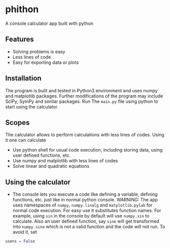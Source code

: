 # phithon
A console calculator app built with python

## Features
* Solving problems is easy
* Less lines of code
* Easy for exporting data or plots

## Installation
The program is built and tested in Python3 environment and uses numpy and matplotlib packages. Further modifications of the program may include SciPy, SymPy and similar packages. Run The `main.py` file using python to start using the calculator.

## Scopes
The calculator allows to perform calculations with less lines of codes. Using it one can calculate
- Use python shell for usual code execution, including storing data, using user defined functions, etc.
- Use numpy and matplotlib with less lines of codes
- Solve linear and quadratic equations

## Using the calculator
- The console lets you execute a code like defining a variable, defining functions, etc. just like in normal python console.
WARNING: The app uses namespaces of `numpy`, `numpy.linalg` and `matplotlib.pylab` for normal code execution. For easy use it substitutes function names. For example, using `sin` in the console by default will use `numpy.sin` to calculate. Also an user defined function, say `sine` will get transformed into `numpy.sine` which is not a valid function and the code will not run. To avoid it, set
```python
usens = False
```


